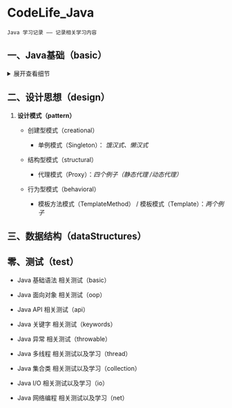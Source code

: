 # CodeLife_Java

    Java 学习记录 —— 记录相关学习内容


## 一、Java基础（basic）

<details>
<summary>展开查看细节</summary>
<pre><code>

1. **Java运算符（operator）**

    + 逻辑运算符（logic）

        + BitwiseXOR ： *三种替换方式
          重点讲 ^（异或运算）来实现替换方式*

        + BHDConverter ： *模拟进制转换
          使用 & 和 位移运算 来实现*

2. **Java结构（选择、循环）（structure）**

    + 嵌套循环（nestedloop）

        + PrimeNumber ： *查找质数(1-100000)
          使用不同的方式来查找质数*

3. **Java数组（arrays）**

    + 数组赋值（assignment）

        + PascalTriangle ：*杨辉三角
          使用二维数组 打印10行 杨辉三角*

    + 求数组平均值、最大最小值、和等（value）

    + 数组的复制、反转、查找（线性查找、二分法查找）（crl）

        + ArrayReverse : *数组反转*

        + ArrayLookup ： *数组查找
          主要写线性查找、二分法查找*

    + 数组排序（sort）

        + BubbleSort ： *冒泡排序*
</code></pre>
          
</details>


    
## 二、设计思想（design）

1. **设计模式（pattern）**

    + 创建型模式（creational）
        
        + 单例模式（Singleton）： *饿汉式、懒汉式*

    + 结构型模式（structural）
        
        + 代理模式（Proxy）：*四个例子（静态代理 /动态代理）*
       
   + 行为型模式（behavioral）
    
        + 模板方法模式（TemplateMethod） / 模板模式（Template）：*两个例子*

## 三、数据结构（dataStructures）
## 零、测试（test）

+ Java 基础语法 相关测试（basic）

+ Java 面向对象 相关测试（oop）

+ Java API 相关测试（api）

+ Java 关键字 相关测试（keywords）

+ Java 异常 相关测试（throwable）

+ Java 多线程 相关测试以及学习（thread）

+ Java 集合类 相关测试以及学习（collection）

+ Java I/O 相关测试以及学习（io）

+ Java 网络编程 相关测试以及学习（net）
